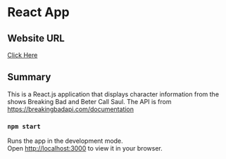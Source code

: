 # React App

## Website URL

[Click Here](https://breaking-bad-better-call-saul-api.vercel.app/)

## Summary

This is a React.js application that displays character information from the shows Breaking Bad and Beter Call Saul. The API is from https://breakingbadapi.com/documentation

### `npm start`

Runs the app in the development mode.\
Open [http://localhost:3000](http://localhost:3000) to view it in your browser.
